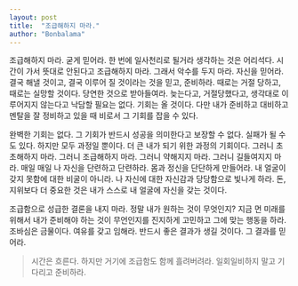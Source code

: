 ```yaml
---
layout: post
title:  "조급해하지 마라."
author: "Bonbalama"
---
```

조급해하지 마라. 굳게 믿어라. 한 번에 일사천리로 될거라 생각하는 것은 어리석다. 시간이 가서 뜻대로 안된다고 조급해하지 마라. 그래서 악수를 두지 마라. 자신을 믿어라. 결국 해낼 것이고, 결국 이루어 질 것이라는 것을 믿고, 준비하라. 때로는 거절 당하고, 때로는 실망할 것이다. 당연한 것으로 받아들여라. 늦는다고, 거절당했다고, 생각대로 이루어지지 않는다고 낙담할 필요는 없다. 기회는 올 것이다. 다만 내가 준비하고 대비하고 멘탈을 잘 정비하고 있을 때 비로서 그 기회를 잡을 수 있다. 

완벽한 기회는 없다. 그 기회가 반드시 성공을 의미한다고 보장할 수 없다. 실패가 될 수도 있다. 하지만 모두 과정일 뿐이다. 더 큰 내가 되기 위한 과정의 기회이다. 그러니 초초해하지 마라. 그러니 조급해하지 마라. 그러니 약해지지 마라. 그러니 길들여지지 마라. 
매일 매일 나 자신을 단련하고 단련하라. 몸과 정신을 단단하게 만들어라. 내 얼굴이 갖지 못함에 대한 비굴이 아니라. 나 자신에 대한 자신감과 당당함으로 빛나게 하라. 돈, 지위보다 더 중요한 것은 내가 스스로 내 얼굴에 자신을 갖는 것이다. 

조급함으로 성급한 결론을 내지 마라. 정말 내가 원하는 것이 무엇인지? 지금 먼 미래를 위해서 내가 준비해야 하는 것이 무언인지를 진지하게 고민하고 그에 맞는 행동을 하라. 조바심은 금물이다. 여유를 갖고 임해라. 반드시 좋은 결과가 생길 것이다. 그 결과를 믿어라.

>시간은 흐른다. 하지만 거기에 조급함도 함께 흘려버려라. 일회일비하지 말고 기다리고 준비하라.